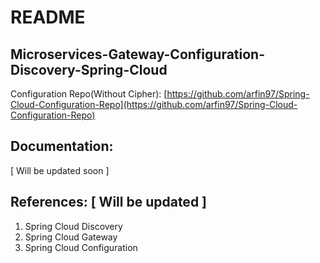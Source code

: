 # README

## Microservices-Gateway-Configuration-Discovery-Spring-Cloud

Configuration Repo\(Without Cipher\): [https://github.com/arfin97/Spring-Cloud-Configuration-Repo](https://github.com/arfin97/Spring-Cloud-Configuration-Repo)

## Documentation:

\[ Will be updated soon \]

## References: \[ Will be updated \]

1. Spring Cloud Discovery
2. Spring Cloud Gateway
3. Spring Cloud Configuration

